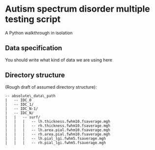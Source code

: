 #  Autism spectrum disorder multiple testing script
A Python walkthrough in isolation

## Data specification
You should write what kind of data we are using here

## Directory structure
(Rough draft of assumed directory structure):
```
-- absolute\_data\_path
|   -- IDC_0
|   -- IDC_1/
|   -- IDC_N-1/
|   -- IDC_N/
|   |   -- surf/
|   |   |   -- lh.thickness.fwhm10.fsaverage.mgh
|   |   |   -- rh.thickness.fwhm10.fsaverage.mgh
|   |   |   -- lh.area.pial.fwhm10.fsaverage.mgh
|   |   |   -- rh.area.pial.fwhm10.fsaverage.mgh
|   |   |   -- lh.pial_lgi.fwhm5.fsaverage.mgh
|   |   |   -- rh.pial_lgi.fwhm5.fsaverage.mgh
```
